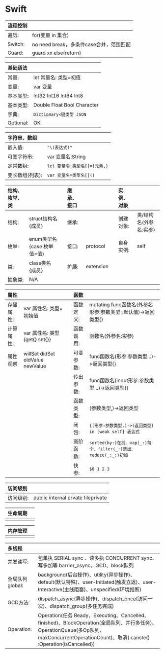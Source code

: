 # Swift

|**流程控制**|  |
| :- | :- |
| 遍历: | for(变量 in 集合) |
| Switch: | no need break，多条件case合并，范围匹配 |
| Guard: | guard xx else{return} |

|**基础语法**|  |
| :- | :- |
| 常量: | let 常量名: 类型=初值 |
| 变量: | var 变量 |
| 基本类型: | Int32 Int16 Int64 Int8 |
| 基本类型: | Double Float Bool Character |
| 字典: | ```Dictionary<键类型 JSON``` |
| Optional: | OK |

|**字符串、数组**|  |
| :- | :- |
| 嵌入值: | ```"\(表达式)"``` |
| 可变字符串: | var 变量名:String |
| 定常数组: | ```let 变量名:类型名[]={元素,}``` |
| 变长数组(列表): | ```var 变量名=类型名[]()``` |

|**结构、枚举、类**|  |  |**继承、接口**|  |  |**实例、对象**|  |
| :- | :- | :- | :- | :- | :- | :- | :- |
| 结构: | struct结构名{成员} |  | 继承: |  |  | 创建对象: | 类/结构名(外参名:实参) |
| 枚举: | enum类型名{case 枚举值=值} |  | 接口: | protocol |  | 自身实例: | self |
| 类: | class类名{成员} |  | 扩展: | extension |  |  |  |
| 抽象类: | N/A |  |  |  |

|**属性**|  |  |**函数**|  |
| :- | :- | :- | :- | :- |
| 存储属性: | var 属性名: 类型=初始值 |  | 函数定义: | mutating func函数名(外参名 形参:参数类型=默认值)->返回类型{} |
| 计算属性: | var 属性名: 类型{get{} set{}} |  | 函数调用: | 函数名(外参名:实参) |
| 属性观察 | willSet didSet oldValue newValue |  | 可变参数: | func函数名(形参:参数类型...)->返回类型{} |
|  |  |  | 传出参数: | func函数名(inout形参:参数类型...)->返回类型{} |
|  |  |  | 函数类型: | (参数类型,)->返回类型 |
|  |  |  | 闭包: | ```{(形参:参数类型,)->(返回类型) in [weak self] 表达式``` |
|  |  |  | 高阶函数: | ```sorted(by:)在前、map(_:)每个、filter(_:)选出、reduce(_:_:)初加``` |
|  |  |  | 快参: | ```$0 1 2 3``` |

|**访问级别**|  |
| :- | :- |
| 访问级别: | public internal prvate fileprivate |

|**生命周期**|  |
| :- | :- |
|  |  |

|**内存管理**|  |
| :- | :- |
|  |  |

|**多线程**|  |
| :- | :- |
| 并发读写: | 包单执 SERIAL sync 、读多执 CONCURRENT sync、写多加等 barrier_async，GCD、block队列 |
| 全局队列 global: | background(后台操作)、utility(异步操作)、default(默认特殊)、user-Initiated(触发立返)、user-Interactive(主线阻塞)、unspecified(环境推断) |
| GCD方法: | dispatch_async(异步操作)、dispatch_once(访问一次)、dispatch_group(多任务完成) |
| Operation: | Operation(任务 Ready、Executing、Cancelled、finished)、BlockOperation(全局队列、并行多任务)、OperationQueue(多Op队列、maxConcurrentOperationCount)、取消(.cancle() :Operation{isCancelled})|
